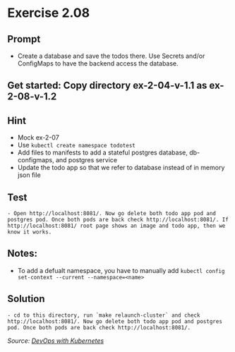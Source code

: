 # Exercise 2.08
## Prompt
- Create a database and save the todos there. Use Secrets and/or ConfigMaps to have the backend access the database.

## Get started: Copy directory ex-2-04-v-1.1 as ex-2-08-v-1.2

## Hint
- Mock ex-2-07
- Use `kubectl create namespace todotest`
- Add files to manifests to add a stateful postgres database, db-configmaps, and postgres service
- Update the todo app so that we refer to database instead of in memory json file

## Test
    - Open http://localhost:8081/. Now go delete both todo app pod and postgres pod. Once both pods are back check http://localhost:8081/. If http://localhost:8081/ root page shows an image and todo app, then we know it works.

## Notes:
- To add a defualt namespace, you have to manually add `kubectl config set-context --current --namespace=<name>`

## Solution
    - cd to this directory, run `make relaunch-cluster` and check http://localhost:8081/. Now go delete both todo app pod and postgres pod. Once both pods are back check http://localhost:8081/.

<i>Source: [DevOps with Kubernetes](https://devopswithkubernetes.com/part-2/4-statefulsets-and-jobs)</i>